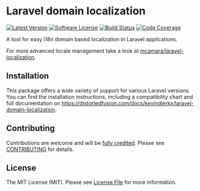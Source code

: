 # Laravel domain localization

[![Latest Version](https://img.shields.io/github/tag/kevindierkx/laravel-domain-localization.svg?style=flat-square)](https://github.com/kevindierkx/laravel-domain-localization/tags)
[![Software License](https://img.shields.io/badge/license-MIT-brightgreen.svg?style=flat-square)](LICENSE)
[![Build Status](https://img.shields.io/github/workflow/status/kevindierkx/laravel-domain-localization/CI-CD/master?style=flat-square)](https://github.com/kevindierkx/laravel-domain-localization/actions)
[![Code Coverage](https://img.shields.io/codecov/c/github/kevindierkx/laravel-domain-localization?style=flat-square&token=2L6UCW8F96)](https://codecov.io/gh/kevindierkx/laravel-domain-localization)

A tool for easy i18n domain based localization in Laravel applications.

For more advanced locale management take a look at [mcamara/laravel-localization](https://github.com/mcamara/laravel-localization).

## Installation

This package offers a wide variety of support for various Laravel versions. You can find the installation instructions, including a compatibility chart and full documentation on https://distortedfusion.com/docs/kevindierkx/laravel-domain-localization.

## Contributing

Contributions are welcome and will be [fully credited](https://github.com/kevindierkx/laravel-domain-localization/graphs/contributors). Please see [CONTRIBUTING](.github/CONTRIBUTING.md) for details.

## License
The MIT License (MIT). Please see [License File](https://github.com/kevindierkx/laravel-domain-localization/blob/master/LICENSE) for more information.

